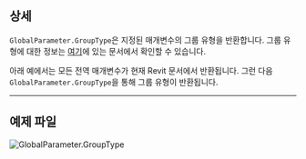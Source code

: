 ## 상세
`GlobalParameter.GroupType`은 지정된 매개변수의 그룹 유형을 반환합니다. 그룹 유형에 대한 정보는 [여기](https://help.autodesk.com/view/RVT/2025/KOR/?guid=GUID-94EA2B8E-2C00-4D29-8D5A-C7C6664DE9CE)에 있는 문서에서 확인할 수 있습니다.

아래 예에서는 모든 전역 매개변수가 현재 Revit 문서에서 반환됩니다. 그런 다음 `GlobalParameter.GroupType`을 통해 그룹 유형이 반환됩니다.
___
## 예제 파일

![GlobalParameter.GroupType](./Revit.Elements.GlobalParameter.GroupType_img.jpg)
